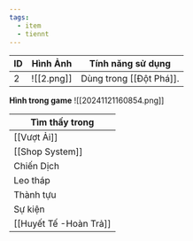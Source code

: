 ```yaml
---
tags:
  - item
  - tiennt
---
```


| ID  | Hình Ảnh   | Tính năng sử dụng       |
| --- | ---------- | ----------------------- |
| 2   | ![[2.png]] | Dùng trong [[Đột Phá]]. |
**Hình trong game**
![[20241121160854.png]]

| Tìm thấy trong  |
| --------------- |
| [[Vượt Ải]]     |
| [[Shop System]] |
| Chiến Dịch      |
| Leo tháp        |
| Thành tựu       |
| Sự kiện         |
| [[Huyết Tế -Hoàn Trả]]    |
